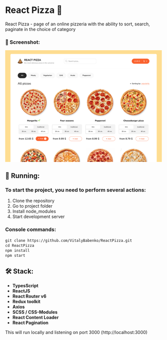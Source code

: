 # React Pizza 🍕

React Pizza - page of an online pizzeria with the ability to sort, search, paginate in the choice of category

### 📸 Screenshot:

![ReactPizza screenshot](https://github.com/VitalyBabenko/ReactPizza/blob/main/public/img/ReactPizzaScreenShot.png?raw=true)

## 🏃 Running:

### To start the project, you need to perform several actions:

1. Сlone the repository
2. Go to project folder
3. Install node_modules
4. Start development server

### Console commands:

```
git clone https://github.com/VitalyBabenko/ReactPizza.git
cd ReactPizza
npm install
npm start
```

## 🛠 Stack:

- **TypesScript**
- **ReactJS**
- **React Router v6**
- **Redux toolkit**
- **Axios**
- **SCSS / CSS-Modules**
- **React Content Loader**
- **React Pagination**

This will run locally and listening on port 3000 (http://localhost:3000)
